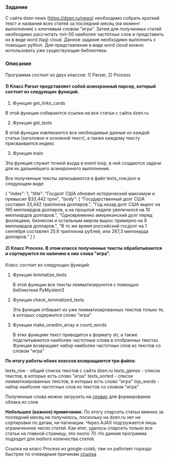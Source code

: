 ### Задание

С сайта dzen news (https://dzen.ru/news) необходимо
собрать краткий текст и названия всех статей за последний месяц (на момент выполнения) с ключевым словом "игра".
Затем для полученных статей необходимо рассчитать топ-50 наиболее частотных слов и представить их в виде word (tag) cloud.
Данное задание необходимо выполнить с помощью python.
Для представления в виде word cloud можно использовать уже существующие библиотеки.


### Описание

Программа состоит из двух классов: 1) Parser, 2) Process

#### 1) **Класс Parser** представляет собой асинхронный парсер, который состоит из следующих функций.

   1. Функция get_links_cards

   В этой функции собираются ссылки на все статьи с сайта dzen.ru

   2. Функция get_texts 

   В этой функции извлекаются все необходимые данные из каждой статьи (заголовок и основной текст), а также каждому тексту присваивается индекс

   3. Функция main 

   Эта функция служит точкой входа в event loop, в ней создаются задачи для их дальнейшего асинхронного выполнения.

   Все полученные тексты записываются в файл texts_row.json в следующем виде:

   {
        "index": 1,
        "title": "Госдолг США обновил исторический максимум и превысил $33,442 трлн",
        "body": [
            "Государственный долг США составил 33,442 триллиона долларов.",
            "Год назад долг США вырос на 195 миллиардов долларов, а на прошлой неделе увеличился на 10 миллиардов долларов.",
            "Одновременно американский долг перед физлицами, бизнесом и остальным миром вырос примерно на 9 миллиардов долларов.",
            "В то же время российский госдолг на 1 сентября составлял 25,6 триллиона рублей, или 267,3 миллиарда долларов."
        ]
    }

#### 2) **Класс Process.** В этом классе полученные тексты обрабатываются и сортируются по наличию в них слова "игра". 
   Класс состоит из следующих функций:
   
   1. Функция lemmatize_texts
      
      В этой функции все тексты лемматизируются с помощью библиотеки PyMystem3
   
   2. Функция check_lemmatized_texts
     
      Эта функция отбирает из уже лемматизированных текстов только те, в которых содержится слово "игра"

   3. Функции make_onedim_array и count_words
     
      В этих функциях текст приводится к формату str, а также подсчитываются наиболее частотные слова в отобранных текстах. 
      Функция возвращает набор наиболее частотных слов из текстов со словом "игра"

**По итогу работы обоих классов возвращаются три файла**:

texts_row - общий список текстов с сайта dzen.ru
texts_games - список текстов, в которых есть слово "игра"
texts_sorted - список лемматизированных текстов, в которых есть слово "игра"
top_words - набор наиболее частотных слов из текстов со словом "игра"

Полученные слова можно загрузить на [сервис](https://wordscloud.pythonanywhere.com/) для формирования облака из слов

**Небольшое (важное) примечание**. По итогу спарсить статьи именно за последний месяц не получилось, поскольку на dzen.ru нет ни сортировки по датам, ни пагинации. 
Через AJAX подгружается лишь ограниченное число статей. Как итог, удалось спарсить только все статьи на главной страницу, это около 70. Но данная программа подходит для любого количества статей.

Ссылка на класс Process из google-colab, там он работает гораздо быстрее по очевидным причинам [ссылка](https://colab.research.google.com/drive/1NPWCp7Nr91t2Vofb7LPHmA6izD2MqNjw#scrollTo=JMWZZSGb-J0P)



